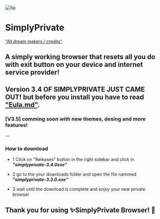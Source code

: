 ![Sp](https://github.com/NotYarazi/SimplyPrivate/assets/124608386/f9cc0008-84a2-432a-aabc-8773346d2784) 
# SimplyPrivate
["All dream makers / credits"](https://github.com/NotYarazi/SimplyPrivate/blob/all/credits.md).

A simply working browser that resets all you do with exit button on your device and internet service provider!
--
## Version 3.4 OF SIMPLYPRIVATE JUST CAME OUT! but before you install you have to read ["Eula.md"](https://github.com/NotYarazi/SimplyPrivate/blob/all/EULA.md).



 ### [V3.5] comming soon with new themes, desing and more features!

--
### How to download
- 1 Click on "Releases" button in the right sidebar and click in ***"simplyprivate-3.4.0exe"***

- 2 go to the your downloads folder and open the file nammed ***"simplyprivate-3.3.0.exe"***

- 3 wait until the download is complete and enjoy your new private browser

**Thank you for using ✨SimplyPrivate Browser! 💛**
--
